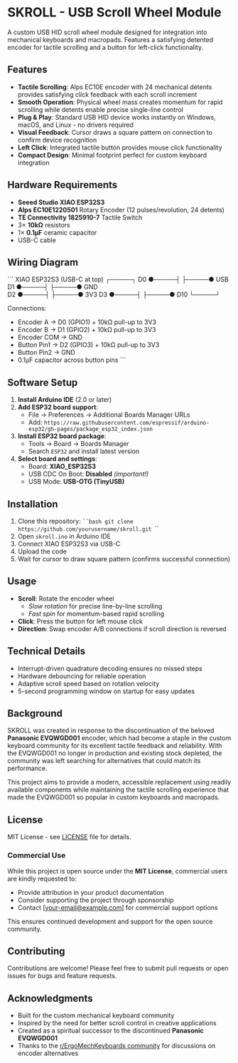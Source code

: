 # SKROLL - USB Scroll Wheel Module

A custom USB HID scroll wheel module designed for integration into mechanical keyboards and macropads. Features a satisfying detented encoder for tactile scrolling and a button for left-click functionality.

## Features

- **Tactile Scrolling**: Alps EC10E encoder with 24 mechanical detents provides satisfying click feedback with each scroll increment
- **Smooth Operation**: Physical wheel mass creates momentum for rapid scrolling while detents enable precise single-line control
- **Plug & Play**: Standard USB HID device works instantly on Windows, macOS, and Linux - no drivers required
- **Visual Feedback**: Cursor draws a square pattern on connection to confirm device recognition
- **Left Click**: Integrated tactile button provides mouse click functionality
- **Compact Design**: Minimal footprint perfect for custom keyboard integration

## Hardware Requirements

- **Seeed Studio XIAO ESP32S3**
- **Alps EC10E1220501** Rotary Encoder (12 pulses/revolution, 24 detents)
- **TE Connectivity 1825910-7** Tactile Switch
- 3× **10kΩ** resistors
- 1× **0.1µF** ceramic capacitor
- USB-C cable

## Wiring Diagram

`​``
XIAO ESP32S3 (USB-C at top)
         ┌─────┐
D0 ●─────┤     ├─────● USB
D1 ●─────┤     ├─────● GND  
D2 ●─────┤     ├─────● 3V3
D3 ●─────┤     ├─────● D10
         └─────┘

Connections:
- Encoder A   → D0 (GPIO1) + 10kΩ pull-up to 3V3
- Encoder B   → D1 (GPIO2) + 10kΩ pull-up to 3V3
- Encoder COM → GND
- Button Pin1 → D2 (GPIO3) + 10kΩ pull-up to 3V3  
- Button Pin2 → GND
- 0.1µF capacitor across button pins
`​``

## Software Setup

1. **Install Arduino IDE** (2.0 or later)
2. **Add ESP32 board support**:
   - File → Preferences → Additional Boards Manager URLs
   - Add: `https://raw.githubusercontent.com/espressif/arduino-esp32/gh-pages/package_esp32_index.json`
3. **Install ESP32 board package**:
   - Tools → Board → Boards Manager
   - Search `ESP32` and install latest version
4. **Select board and settings**:
   - Board: **XIAO_ESP32S3**
   - USB CDC On Boot: **Disabled** *(important!)*
   - USB Mode: **USB-OTG (TinyUSB)**

## Installation

1. Clone this repository:
   `​``bash
   git clone https://github.com/yourusername/skroll.git
   `​``
2. Open `skroll.ino` in Arduino IDE
3. Connect XIAO ESP32S3 via USB-C
4. Upload the code
5. Wait for cursor to draw square pattern (confirms successful connection)

## Usage

- **Scroll**: Rotate the encoder wheel
  - *Slow rotation* for precise line-by-line scrolling
  - *Fast spin* for momentum-based rapid scrolling
- **Click**: Press the button for left mouse click
- **Direction**: Swap encoder A/B connections if scroll direction is reversed

## Technical Details

- Interrupt-driven quadrature decoding ensures no missed steps
- Hardware debouncing for reliable operation
- Adaptive scroll speed based on rotation velocity
- 5-second programming window on startup for easy updates

## Background

SKROLL was created in response to the discontinuation of the beloved **Panasonic EVQWGD001** encoder, which had become a staple in the custom keyboard community for its excellent tactile feedback and reliability. With the EVQWGD001 no longer in production and existing stock depleted, the community was left searching for alternatives that could match its performance.

This project aims to provide a modern, accessible replacement using readily available components while maintaining the tactile scrolling experience that made the EVQWGD001 so popular in custom keyboards and macropads.

## License

MIT License - see [LICENSE](LICENSE) file for details.

### Commercial Use

While this project is open source under the **MIT License**, commercial users are kindly requested to:
- Provide attribution in your product documentation
- Consider supporting the project through sponsorship
- Contact [your-email@example.com] for commercial support options

This ensures continued development and support for the open source community.

## Contributing

Contributions are welcome! Please feel free to submit pull requests or open issues for bugs and feature requests.

## Acknowledgments

- Built for the custom mechanical keyboard community
- Inspired by the need for better scroll control in creative applications
- Created as a spiritual successor to the discontinued **Panasonic EVQWGD001**
- Thanks to the [r/ErgoMechKeyboards community](https://www.reddit.com/r/ErgoMechKeyboards/comments/ty257z/evqwgd001_alternative/) for discussions on encoder alternatives
